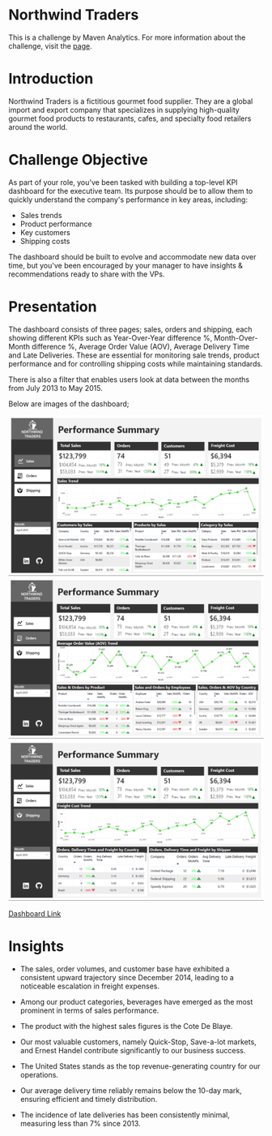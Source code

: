 # Northwind Traders
This is a challenge by Maven Analytics. For more information about the challenge, visit the [page](https://www.mavenanalytics.io/challenges/maven-northwind-challenge/24).
# Introduction
Northwind Traders is a fictitious gourmet food supplier. They are a global import and export company that specializes in supplying high-quality gourmet food products to restaurants, cafes, and specialty food retailers around the world.

# Challenge Objective
As part of your role, you've been tasked with building a top-level KPI dashboard for the executive team. Its purpose should be to allow them to quickly understand the company's performance in key areas, including:
- Sales trends
- Product performance
- Key customers
- Shipping costs

The dashboard should be built to evolve and accommodate new data over time, but you've been encouraged by your manager to have insights & recommendations ready to share with the VPs. 

# Presentation
The dashboard consists of three pages; sales, orders and shipping, each showing different KPIs such as Year-Over-Year difference %, Month-Over-Month difference %, Average Order Value (AOV), Average Delivery Time and Late Deliveries. These are essential for monitoring sale trends, product performance and for controlling shipping costs while maintaining standards.

There is also a filter that enables users look at data between the months from July 2013 to May 2015.

Below are images of the dashboard;

![Northwind1](https://github.com/Mevhare/Northwind-Traders/blob/main/Images/NorthWind_1.png)
![Northwind2](https://github.com/Mevhare/Northwind-Traders/blob/main/Images/NorthWind_2.png)
![Northwind3](https://github.com/Mevhare/Northwind-Traders/blob/main/Images/NorthWind_3.png)


[Dashboard Link](https://app.powerbi.com/view?r=eyJrIjoiNWE3MzgxNjUtMjkwMC00M2UxLThiMGMtN2E5ODYyYzVhNWQ0IiwidCI6ImRmODY3OWNkLWE4MGUtNDVkOC05OWFjLWM4M2VkN2ZmOTVhMCJ9&pageName=ReportSection)


# Insights
- The sales, order volumes, and customer base have exhibited a consistent upward trajectory since December 2014, leading to a noticeable escalation in freight expenses.

- Among our product categories, beverages have emerged as the most prominent in terms of sales performance.

- The product with the highest sales figures is the Cote De Blaye.

- Our most valuable customers, namely Quick-Stop, Save-a-lot markets, and Ernest Handel contribute significantly to our business success.

- The United States stands as the top revenue-generating country for our operations.

- Our average delivery time reliably remains below the 10-day mark, ensuring efficient and timely distribution.

- The incidence of late deliveries has been consistently minimal, measuring less than 7% since 2013.

